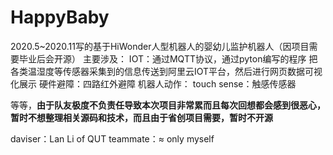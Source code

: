 # HappyBaby
2020.5~2020.11写的基于HiWonder人型机器人的婴幼儿监护机器人（因项目需要毕业后会开源）
主要涉及：
IOT：通过MQTT协议，通过pyton编写的程序 把各类温湿度等传感器采集到的信息传送到阿里云IOT平台，然后进行网页数据可视化展示
硬件避障：四路红外避障
机器人动作：
touch sense：触感传感器

等等，__由于队友极度不负责任导致本次项目非常累而且每次回想都会感到很恶心，暂时不想整理相关源码和技术，而且由于省创项目需要，暂时不开源__

daviser：Lan Li of QUT
teammate：≈ only myself
